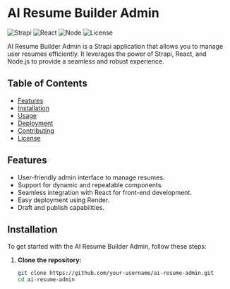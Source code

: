 # AI Resume Builder Admin

![Strapi](https://img.shields.io/badge/strapi-v5.0.0--beta.17-blue)
![React](https://img.shields.io/badge/react-^18.0.0-blue)
![Node](https://img.shields.io/badge/node-^18.0.0-green)
![License](https://img.shields.io/badge/license-MIT-green)

AI Resume Builder Admin is a Strapi application that allows you to manage user resumes efficiently. It leverages the power of Strapi, React, and Node.js to provide a seamless and robust experience.

## Table of Contents
- [Features](#features)
- [Installation](#installation)
- [Usage](#usage)
- [Deployment](#deployment)
- [Contributing](#contributing)
- [License](#license)

## Features
- User-friendly admin interface to manage resumes.
- Support for dynamic and repeatable components.
- Seamless integration with React for front-end development.
- Easy deployment using Render.
- Draft and publish capabilities.

## Installation

To get started with the AI Resume Builder Admin, follow these steps:

1. **Clone the repository:**
   ```bash
   git clone https://github.com/your-username/ai-resume-admin.git
   cd ai-resume-admin
